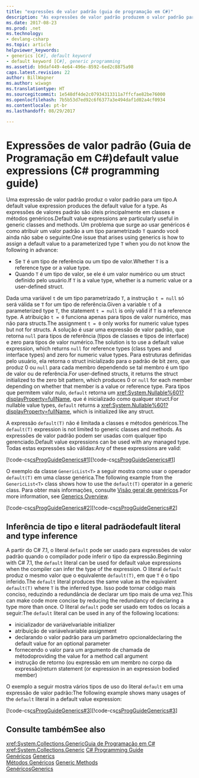 ```yaml
---
title: "expressões de valor padrão (guia de programação em C#)"
description: "As expressões de valor padrão produzem o valor padrão para qualquer tipo de referência ou tipo de valor"
ms.date: 2017-08-23
ms.prod: .net
ms.technology:
- devlang-csharp
ms.topic: article
helpviewer_keywords:
- generics [C#], default keyword
- default keyword [C#], generic programming
ms.assetid: b9daf449-4e64-496e-8592-6ed2c8875a98
caps.latest.revision: 22
author: BillWagner
ms.author: wiwagn
ms.translationtype: HT
ms.sourcegitcommit: 1e548df4de2c07934313311a7ffcfae82be76000
ms.openlocfilehash: 7b5b53d7ed92c6f6377a3e494daf1d02a4cf0934
ms.contentlocale: pt-br
ms.lasthandoff: 08/29/2017

---
```

# <a name="default-value-expressions-c-programming-guide"></a><span data-ttu-id="995dd-103">Expressões de valor padrão (Guia de Programação em C#)</span><span class="sxs-lookup"><span data-stu-id="995dd-103">default value expressions (C# programming guide)</span></span>

<span data-ttu-id="995dd-104">Uma expressão de valor padrão produz o valor padrão para um tipo.</span><span class="sxs-lookup"><span data-stu-id="995dd-104">A default value expression produces the default value for a type.</span></span> <span data-ttu-id="995dd-105">As expressões de valores padrão são úteis principalmente em classes e métodos genéricos.</span><span class="sxs-lookup"><span data-stu-id="995dd-105">Default value expressions are particularly useful in generic classes and methods.</span></span> <span data-ttu-id="995dd-106">Um problema que surge ao usar genéricos é como atribuir um valor padrão a um tipo parametrizado `T` quando você ainda não sabe o seguinte:</span><span class="sxs-lookup"><span data-stu-id="995dd-106">One issue that arises using generics is how to assign a default value to a parameterized type `T` when you do not know the following in advance:</span></span>

- <span data-ttu-id="995dd-107">Se `T` é um tipo de referência ou um tipo de valor.</span><span class="sxs-lookup"><span data-stu-id="995dd-107">Whether `T` is a reference type or a value type.</span></span>
- <span data-ttu-id="995dd-108">Quando `T` é um tipo de valor, se ele é um valor numérico ou um struct definido pelo usuário.</span><span class="sxs-lookup"><span data-stu-id="995dd-108">If `T` is a value type, whether is a numeric value or a user-defined struct.</span></span>

 <span data-ttu-id="995dd-109">Dada uma variável `t` de um tipo parametrizado `T`, a instrução `t = null` só será válida se `T` for um tipo de referência.</span><span class="sxs-lookup"><span data-stu-id="995dd-109">Given a variable `t` of a parameterized type `T`, the statement `t = null` is only valid if `T` is a reference type.</span></span> <span data-ttu-id="995dd-110">A atribuição `t = 0` funciona apenas para tipos de valor numérico, mas não para structs.</span><span class="sxs-lookup"><span data-stu-id="995dd-110">The assignment `t = 0` only works for numeric value types but not for structs.</span></span> <span data-ttu-id="995dd-111">A solução é usar uma expressão de valor padrão, que retorna `null` para tipos de referência (tipos de classes e tipos de interface) e zero para tipos de valor numérico.</span><span class="sxs-lookup"><span data-stu-id="995dd-111">The solution is to use a default value expression, which returns `null` for reference types (class types and interface types) and zero for numeric value types.</span></span> <span data-ttu-id="995dd-112">Para estruturas definidas pelo usuário, ela retorna o struct inicializado para o padrão de bit zero, que produz 0 ou `null` para cada membro dependendo se tal membro é um tipo de valor ou de referência.</span><span class="sxs-lookup"><span data-stu-id="995dd-112">For user-defined structs, it returns the struct initialized to the zero bit pattern, which produces 0 or `null` for each member depending on whether that member is a value or reference type.</span></span> <span data-ttu-id="995dd-113">Para tipos que permitem valor nulo, `default` retorna um <xref:System.Nullable%601?displayProperty=fullName>, que é inicializado como qualquer struct.</span><span class="sxs-lookup"><span data-stu-id="995dd-113">For nullable value types, `default` returns a <xref:System.Nullable%601?displayProperty=fullName>, which is initialized like any struct.</span></span>

<span data-ttu-id="995dd-114">A expressão `default(T)` não é limitada a classes e métodos genéricos.</span><span class="sxs-lookup"><span data-stu-id="995dd-114">The `default(T)` expression is not limited to generic classes and methods.</span></span> <span data-ttu-id="995dd-115">As expressões de valor padrão podem ser usadas com qualquer tipo gerenciado.</span><span class="sxs-lookup"><span data-stu-id="995dd-115">Default value expressions can be used with any managed type.</span></span> <span data-ttu-id="995dd-116">Todas estas expressões são válidas:</span><span class="sxs-lookup"><span data-stu-id="995dd-116">Any of these expressions are valid:</span></span>

 <span data-ttu-id="995dd-117">[!code-cs[csProgGuideGenerics#1](../../../../samples/snippets/csharp/programming-guide/statements-expressions-operators/default-value-expressions.cs)]</span><span class="sxs-lookup"><span data-stu-id="995dd-117">[!code-cs[csProgGuideGenerics#1](../../../../samples/snippets/csharp/programming-guide/statements-expressions-operators/default-value-expressions.cs)]</span></span>

 <span data-ttu-id="995dd-118">O exemplo da classe `GenericList<T>` a seguir mostra como usar o operador `default(T)` em uma classe genérica.</span><span class="sxs-lookup"><span data-stu-id="995dd-118">The following example from the `GenericList<T>` class shows how to use the `default(T)` operator in a generic class.</span></span> <span data-ttu-id="995dd-119">Para obter mais informações, consulte [Visão geral de genéricos](../generics/introduction-to-generics.md).</span><span class="sxs-lookup"><span data-stu-id="995dd-119">For more information, see [Generics Overview](../generics/introduction-to-generics.md).</span></span>

 <span data-ttu-id="995dd-120">[!code-cs[csProgGuideGenerics#2](../../../../samples/snippets/csharp/VS_Snippets_VBCSharp/csProgGuideGenerics/CS/Generics.cs#Snippet41)]</span><span class="sxs-lookup"><span data-stu-id="995dd-120">[!code-cs[csProgGuideGenerics#2](../../../../samples/snippets/csharp/VS_Snippets_VBCSharp/csProgGuideGenerics/CS/Generics.cs#Snippet41)]</span></span>

## <a name="default-literal-and-type-inference"></a><span data-ttu-id="995dd-121">Inferência de tipo e literal padrão</span><span class="sxs-lookup"><span data-stu-id="995dd-121">default literal and type inference</span></span>

<span data-ttu-id="995dd-122">A partir do C# 7.1, o literal `default` pode ser usado para expressões de valor padrão quando o compilador pode inferir o tipo da expressão.</span><span class="sxs-lookup"><span data-stu-id="995dd-122">Beginning with C# 7.1, the `default` literal can be used for default value expressions when the compiler can infer the type of the expression.</span></span> <span data-ttu-id="995dd-123">O literal `default` produz o mesmo valor que o equivalente `default(T)`, em que `T` é o tipo inferido.</span><span class="sxs-lookup"><span data-stu-id="995dd-123">The `default` literal produces the same value as the equivalent `default(T)` where `T` is the inferred type.</span></span> <span data-ttu-id="995dd-124">Isso pode tornar código mais conciso, reduzindo a redundância de declarar um tipo mais de uma vez.</span><span class="sxs-lookup"><span data-stu-id="995dd-124">This can make code more concise by reducing the redundancy of declaring a type more than once.</span></span> <span data-ttu-id="995dd-125">O literal `default` pode ser usado em todos os locais a seguir:</span><span class="sxs-lookup"><span data-stu-id="995dd-125">The `default` literal can be used in any of the following locations:</span></span>

- <span data-ttu-id="995dd-126">inicializador de variável</span><span class="sxs-lookup"><span data-stu-id="995dd-126">variable initializer</span></span>
- <span data-ttu-id="995dd-127">atribuição de variável</span><span class="sxs-lookup"><span data-stu-id="995dd-127">variable assignment</span></span>
- <span data-ttu-id="995dd-128">declarando o valor padrão para um parâmetro opcional</span><span class="sxs-lookup"><span data-stu-id="995dd-128">declaring the default value for an optional parameter</span></span>
- <span data-ttu-id="995dd-129">fornecendo o valor para um argumento de chamada de método</span><span class="sxs-lookup"><span data-stu-id="995dd-129">providing the value for a method call argument</span></span>
- <span data-ttu-id="995dd-130">instrução de retorno (ou expressão em um membro no corpo da expressão)</span><span class="sxs-lookup"><span data-stu-id="995dd-130">return statement (or expression in an expression bodied member)</span></span>

<span data-ttu-id="995dd-131">O exemplo a seguir mostra vários tipos de uso do literal `default` em uma expressão de valor padrão:</span><span class="sxs-lookup"><span data-stu-id="995dd-131">The following example shows many usages of the `default` literal in a default value expression:</span></span>

<span data-ttu-id="995dd-132">[!code-cs[csProgGuideGenerics#3](../../../../samples/snippets/csharp/programming-guide/statements-expressions-operators/default-literal.cs)]</span><span class="sxs-lookup"><span data-stu-id="995dd-132">[!code-cs[csProgGuideGenerics#3](../../../../samples/snippets/csharp/programming-guide/statements-expressions-operators/default-literal.cs)]</span></span>

## <a name="see-also"></a><span data-ttu-id="995dd-133">Consulte também</span><span class="sxs-lookup"><span data-stu-id="995dd-133">See also</span></span>

 <span data-ttu-id="995dd-134"><xref:System.Collections.Generic>[Guia de Programação em C#](../index.md) </span><span class="sxs-lookup"><span data-stu-id="995dd-134"><xref:System.Collections.Generic> [C# Programming Guide](../index.md) </span></span>  
 <span data-ttu-id="995dd-135">[Genéricos](../generics/index.md) </span><span class="sxs-lookup"><span data-stu-id="995dd-135">[Generics](../generics/index.md) </span></span>  
 <span data-ttu-id="995dd-136">[Métodos Genéricos](../generics/generic-methods.md) </span><span class="sxs-lookup"><span data-stu-id="995dd-136">[Generic Methods](../generics/generic-methods.md) </span></span>  
 [<span data-ttu-id="995dd-137">Genéricos</span><span class="sxs-lookup"><span data-stu-id="995dd-137">Generics</span></span>](~/docs/standard/generics/index.md)   

